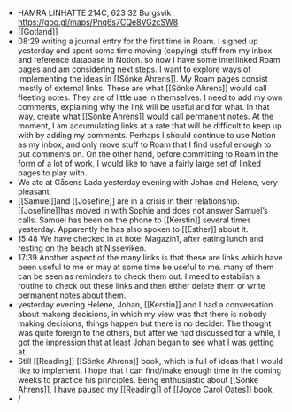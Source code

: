 - HAMRA LINHATTE 214C, 623 32 Burgsvik
https://goo.gl/maps/Pnq6s7CQe8VGzcSW8
- [[Gotland]]
- 08:29
writing a journal entry for the first time in Roam. I signed up yesterday and spent some time moving (copying) stuff from my inbox and reference database in Notion. so now I have some interlinked Roam pages and am considering next steps. I want to explore ways of implementing the ideas in [[Sönke Ahrens]]. My Roam pages consist mostly of external links. These are what [[Sönke Ahrens]] would call fleeting notes. They are of little use in themselves. I need to add my own comments, explaining why the link will be useful and for what. In that way, create what [[Sönke Ahrens]] would call permanent notes. At the moment, I am accumulating links at a rate that will be difficult to keep up with by adding my comments. Perhaps I should continue to use Notion as my inbox, and only move stuff to Roam that I find useful enough to put comments on. On the other hand, before committing to Roam in the form of a lot of work, I would like to have a fairly large set of linked pages to play with.
- We ate at Gåsens Lada yesterday evening with Johan and Helene, very pleasant.
- [[Samuel]]and [[Josefine]] are in a crisis in their relationship. [[Josefine]]has moved in with Sophie and does not answer Samuel’s calls. Samuel has been on the phone to [[Kerstin]] several times yesterday. Apparently he has also spoken to [[Esther]] about it.
- 15:48
We have checked in at hotel Magazin1, after eating lunch and resting on the beach at Nisseviken.
- 17:39
Another aspect of the many links is that these are links which have been useful to me or may at some time be useful to me. many of them can be seen as reminders to check them out. I meed to establish a routine to check out these links and then either delete them or write permanent notes about them.
- yesterday evening Helene, Johan, [[Kerstin]] and I had a conversation about makong decisions, in which my view was that there is nobody making decisions, things happen but there is no decider. The thought was quite foreign to the others, but after we had discussed for a while, I got the impression that at least Johan began to see what I was getting at.
- Still [[Reading]] [[Sönke Ahrens]] book, which is full of ideas that I would like to implement. I hope that I can find/make enough time in the coming weeks to practice his principles. Being enthusiastic about [[Sönke Ahrens]], I have paused my [[Reading]] of [[Joyce Carol Oates]] book.
- /
